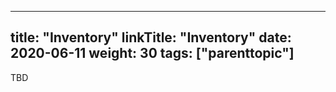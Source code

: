 
---
title: "Inventory"
linkTitle: "Inventory"
date: 2020-06-11
weight: 30
tags: ["parenttopic"]
---

TBD
